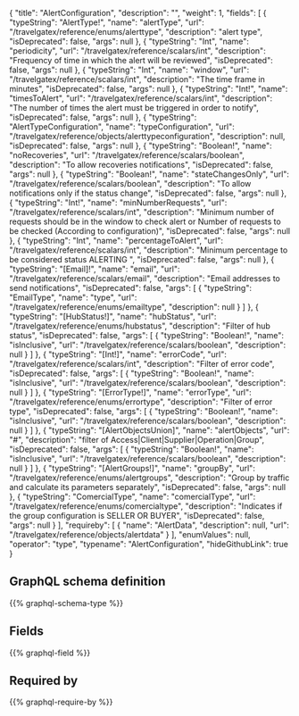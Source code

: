 {
  "title": "AlertConfiguration",
  "description": "",
  "weight": 1,
  "fields": [
    {
      "typeString": "AlertType!",
      "name": "alertType",
      "url": "/travelgatex/reference/enums/alerttype",
      "description": "alert type",
      "isDeprecated": false,
      "args": null
    },
    {
      "typeString": "Int",
      "name": "periodicity",
      "url": "/travelgatex/reference/scalars/int",
      "description": "Frequency of time in which the alert will be reviewed",
      "isDeprecated": false,
      "args": null
    },
    {
      "typeString": "Int",
      "name": "window",
      "url": "/travelgatex/reference/scalars/int",
      "description": "The time frame in minutes",
      "isDeprecated": false,
      "args": null
    },
    {
      "typeString": "Int!",
      "name": "timesToAlert",
      "url": "/travelgatex/reference/scalars/int",
      "description": "The number of times the alert must be triggered in order to notify",
      "isDeprecated": false,
      "args": null
    },
    {
      "typeString": "AlertTypeConfiguration",
      "name": "typeConfiguration",
      "url": "/travelgatex/reference/objects/alerttypeconfiguration",
      "description": null,
      "isDeprecated": false,
      "args": null
    },
    {
      "typeString": "Boolean!",
      "name": "noRecoveries",
      "url": "/travelgatex/reference/scalars/boolean",
      "description": "To allow recoveries notifications",
      "isDeprecated": false,
      "args": null
    },
    {
      "typeString": "Boolean!",
      "name": "stateChangesOnly",
      "url": "/travelgatex/reference/scalars/boolean",
      "description": "To allow notifications only if the status change",
      "isDeprecated": false,
      "args": null
    },
    {
      "typeString": "Int!",
      "name": "minNumberRequests",
      "url": "/travelgatex/reference/scalars/int",
      "description": "Minimum number of requests should be in the window to check alert or Number of requests to be checked (According to configuration)",
      "isDeprecated": false,
      "args": null
    },
    {
      "typeString": "Int",
      "name": "percentageToAlert",
      "url": "/travelgatex/reference/scalars/int",
      "description": "Minimum percentage to be considered status ALERTING ",
      "isDeprecated": false,
      "args": null
    },
    {
      "typeString": "[Email]!",
      "name": "email",
      "url": "/travelgatex/reference/scalars/email",
      "description": "Email addresses to send notifications",
      "isDeprecated": false,
      "args": [
        {
          "typeString": "EmailType",
          "name": "type",
          "url": "/travelgatex/reference/enums/emailtype",
          "description": null
        }
      ]
    },
    {
      "typeString": "[HubStatus!]",
      "name": "hubStatus",
      "url": "/travelgatex/reference/enums/hubstatus",
      "description": "Filter of hub status",
      "isDeprecated": false,
      "args": [
        {
          "typeString": "Boolean!",
          "name": "isInclusive",
          "url": "/travelgatex/reference/scalars/boolean",
          "description": null
        }
      ]
    },
    {
      "typeString": "[Int!]",
      "name": "errorCode",
      "url": "/travelgatex/reference/scalars/int",
      "description": "Filter of error code",
      "isDeprecated": false,
      "args": [
        {
          "typeString": "Boolean!",
          "name": "isInclusive",
          "url": "/travelgatex/reference/scalars/boolean",
          "description": null
        }
      ]
    },
    {
      "typeString": "[ErrorType!]",
      "name": "errorType",
      "url": "/travelgatex/reference/enums/errortype",
      "description": "Filter of error type",
      "isDeprecated": false,
      "args": [
        {
          "typeString": "Boolean!",
          "name": "isInclusive",
          "url": "/travelgatex/reference/scalars/boolean",
          "description": null
        }
      ]
    },
    {
      "typeString": "[AlertObjectsUnion]",
      "name": "alertObjects",
      "url": "#",
      "description": "filter of Access|Client|Supplier|Operation|Group",
      "isDeprecated": false,
      "args": [
        {
          "typeString": "Boolean!",
          "name": "isInclusive",
          "url": "/travelgatex/reference/scalars/boolean",
          "description": null
        }
      ]
    },
    {
      "typeString": "[AlertGroups!]",
      "name": "groupBy",
      "url": "/travelgatex/reference/enums/alertgroups",
      "description": "Group by traffic and calculate its parameters separately",
      "isDeprecated": false,
      "args": null
    },
    {
      "typeString": "ComercialType",
      "name": "comercialType",
      "url": "/travelgatex/reference/enums/comercialtype",
      "description": "Indicates if the group configuration is SELLER OR BUYER",
      "isDeprecated": false,
      "args": null
    }
  ],
  "requireby": [
    {
      "name": "AlertData",
      "description": null,
      "url": "/travelgatex/reference/objects/alertdata"
    }
  ],
  "enumValues": null,
  "operator": "type",
  "typename": "AlertConfiguration",
  "hideGithubLink": true
}
## GraphQL schema definition

{{% graphql-schema-type %}}

## Fields

{{% graphql-field %}}

## Required by

{{% graphql-require-by %}}
